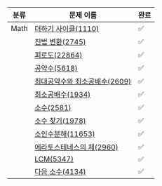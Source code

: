 | 분류 | 문제 이름          | 완료 |
| ------------------- | ---- |  ---- |
| Math | [더하기 사이클(1110)](https://www.acmicpc.net/problem/1110) | ✅
|      | [진법 변환(2745)](https://www.acmicpc.net/problem/2745) | ✅
|      | [피로도(22864)](https://www.acmicpc.net/problem/22864)| ✅
|      | [공약수(5618)](https://www.acmicpc.net/problem/5618)| ✅
|      | [최대공약수와 최소공배수(2609)](https://www.acmicpc.net/problem/2609)| ✅
|      | [최소공배수(1934)](https://www.acmicpc.net/problem/1934)| ✅
|      | [소수(2581)](https://www.acmicpc.net/problem/2581)| ✅
|      | [소수 찾기(1978)](https://www.acmicpc.net/problem/1978)| ✅
|      | [소인수분해(11653)](https://www.acmicpc.net/problem/11653)| ✅
|      | [에라토스테네스의 체(2960)](https://www.acmicpc.net/problem/2960)| ✅
|      | [LCM(5347)](https://www.acmicpc.net/problem/5347)| ✅
|      | [다음 소수(4134)](https://www.acmicpc.net/problem/4134)| ✅